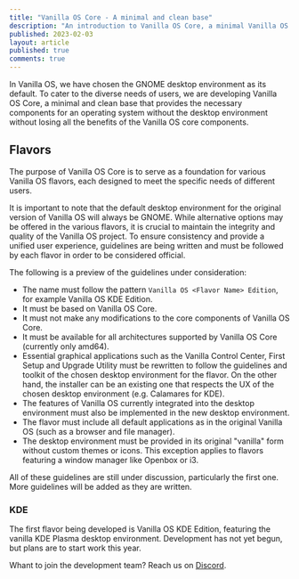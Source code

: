 ```yaml
---
title: "Vanilla OS Core - A minimal and clean base"
description: "An introduction to Vanilla OS Core, a minimal Vanilla OS base."
published: 2023-02-03
layout: article
published: true
comments: true
---
```


In Vanilla OS, we have chosen the GNOME desktop environment as its default. To cater to the diverse needs of users, we are developing Vanilla OS Core, a minimal and clean base that provides the necessary components for an operating system without the desktop environment without losing all the benefits of the Vanilla OS core components.

## Flavors

The purpose of Vanilla OS Core is to serve as a foundation for various Vanilla OS flavors, each designed to meet the specific needs of different users.

It is important to note that the default desktop environment for the original version of Vanilla OS will always be GNOME. While alternative options may be offered in the various flavors, it is crucial to maintain the integrity and quality of the Vanilla OS project. To ensure consistency and provide a unified user experience, guidelines are being written and must be followed by each flavor in order to be considered official.

The following is a preview of the guidelines under consideration:

- The name must follow the pattern `Vanilla OS <Flavor Name> Edition`, for example Vanilla OS KDE Edition.
- It must be based on Vanilla OS Core.
- It must not make any modifications to the core components of Vanilla OS Core.
- It must be available for all architectures supported by Vanilla OS Core (currently only amd64).
- Essential graphical applications such as the Vanilla Control Center, First Setup and Upgrade Utility must be rewritten to follow the guidelines and toolkit of the chosen desktop environment for the flavor. On the other hand, the installer can be an existing one that respects the UX of the chosen desktop environment (e.g. Calamares for KDE).
- The features of Vanilla OS currently integrated into the desktop environment must also be implemented in the new desktop environment.
- The flavor must include all default applications as in the original Vanilla OS (such as a browser and file manager).
- The desktop environment must be provided in its original "vanilla" form without custom themes or icons. This exception applies to flavors featuring a window manager like Openbox or i3.

All of these guidelines are still under discussion, particularly the first one. More guidelines will be added as they are written.

### KDE

The first flavor being developed is Vanilla OS KDE Edition, featuring the vanilla KDE Plasma desktop environment. Development has not yet begun, but plans are to start work this year.

Whant to join the development team? Reach us on [Discord](https://discord.gg/3cD2Q7Ht3S).